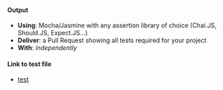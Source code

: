 #### Output
- **Using**: Mocha/Jasmine with any assertion library of choice (Chai.JS, Should.JS, Expect.JS...)
- **Deliver**: a Pull Request showing all tests required for your project
- **With**: *independently*

#### Link to  test file
- [test](https://github.com/andela-iamao/inverted-index/blob/feature/140182663/tests-dev/dist/js/components/index-table/index-table.component.spec.js)